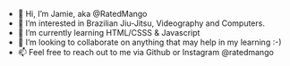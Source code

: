 - 👋 Hi, I’m Jamie, aka @RatedMango
- 👀 I’m interested in Brazilian Jiu-Jitsu, Videography and Computers.
- 🌱 I’m currently learning HTML/CSSS & Javascript
- 💞️ I’m looking to collaborate on anything that may help in my learning :-)
- 📫 Feel free to reach out to me via Github or Instagram @ratedmango

<!---
ratedmango/ratedmango is a ✨ special ✨ repository because its `README.md` (this file) appears on your GitHub profile.
You can click the Preview link to take a look at your changes.
--->
